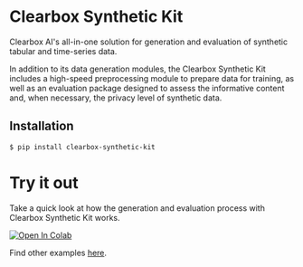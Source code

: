 # Clearbox Synthetic Kit

Clearbox AI's all-in-one solution for generation and evaluation of synthetic tabular and time-series data.

In addition to its data generation modules, the Clearbox Synthetic Kit includes a high-speed preprocessing module to prepare data for training, as well as an evaluation package designed to assess the informative content and, when necessary, the privacy level of synthetic data.

## Installation

```shell
$ pip install clearbox-synthetic-kit
```

# Try it out
Take a quick look at how the generation and evaluation process with Clearbox Synthetic Kit works.

[![Open In Colab](https://colab.research.google.com/assets/colab-badge.svg)](https://colab.research.google.com/github/Clearbox-AI/clearbox-synthetic-kit/blob/main/examples/tabular_data_generation.ipynb)

Find other examples [here](https://github.com/Clearbox-AI/clearbox-synthetic-kit/examples).